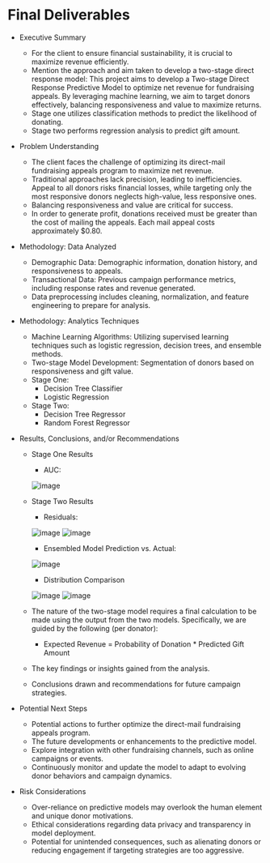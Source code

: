 # Final Deliverables

* Executive Summary
	* For the client to ensure financial sustainability, it is crucial to maximize revenue efficiently.
	* Mention the approach and aim taken to develop a two-stage direct response model: This project aims to develop a Two-stage Direct Response Predictive Model to optimize net revenue for fundraising appeals. By leveraging machine learning, we aim to target donors effectively, balancing responsiveness and value to maximize returns.
 	* Stage one utilizes classification methods to predict the likelihood of donating.
  	* Stage two performs regression analysis to predict gift amount. 


* Problem Understanding
	* The client faces the challenge of optimizing its direct-mail fundraising appeals program to maximize net revenue. 
	* Traditional approaches lack precision, leading to inefficiencies. Appeal to all donors risks financial losses, while targeting only the most responsive donors neglects high-value, less responsive ones. 
	* Balancing responsiveness and value are critical for success.
 	* In order to generate profit, donations received must be greater than the cost of mailing the appeals. Each mail appeal costs approximately $0.80. 


* Methodology: Data Analyzed
	* Demographic Data: Demographic information, donation history, and responsiveness to appeals.
	* Transactional Data: Previous campaign performance metrics, including response rates and revenue generated.
	* Data preprocessing includes cleaning, normalization, and feature engineering to prepare for analysis.


* Methodology: Analytics Techniques
	* Machine Learning Algorithms: Utilizing supervised learning techniques such as logistic regression, decision trees, and ensemble methods.
	* Two-stage Model Development: Segmentation of donors based on responsiveness and gift value.
  	* Stage One:
  		* Decision Tree Classifier
  	 	* Logistic Regression
  	* Stage Two:
  		* Decision Tree Regressor
  	 	* Random Forest Regressor	  	 	


* Results, Conclusions, and/or Recommendations

	* Stage One Results
   		* AUC:
   
 		![image](https://github.com/DNSC-6317-GROUP8/GROUP8_Project/assets/83142814/bb86973e-f493-49de-b5aa-3b670fc8427b)
   	* Stage Two Results
  
   	  	* Residuals:
   	  
  		![image](https://github.com/DNSC-6317-GROUP8/GROUP8_Project/assets/83142814/259f2b1b-e9a4-4fda-8cde-9e1dab00bfd4) ![image](https://github.com/DNSC-6317-GROUP8/GROUP8_Project/assets/83142814/c3585659-a000-4349-9ef7-5c7a70ba8082)

		* Ensembled Model Prediction vs. Actual:

   	  	![image](https://github.com/DNSC-6317-GROUP8/GROUP8_Project/assets/83142814/25b113a1-6a54-4549-97dc-ed2aef5d8daf)

   	  	* Distribution Comparison
   	 
		![image](https://github.com/DNSC-6317-GROUP8/GROUP8_Project/assets/83142814/0482fcd0-20c8-431d-9c69-83bda49f1ddc) ![image](https://github.com/DNSC-6317-GROUP8/GROUP8_Project/assets/83142814/875de3ca-dd07-433e-9331-246d59cbebd8)




	* The nature of the two-stage model requires a final calculation to be made using the output from the two models. Specifically, we are  guided by the following (per donator):
		* Expected Revenue =  Probability of Donation * Predicted Gift Amount
	* The key findings or insights gained from the analysis.
	* Conclusions drawn and recommendations for future campaign strategies.


* Potential Next Steps
	* Potential actions to further optimize the direct-mail fundraising appeals program.
	* The future developments or enhancements to the predictive model.
	* Explore integration with other fundraising channels, such as online campaigns or events.
	* Continuously monitor and update the model to adapt to evolving donor behaviors and campaign dynamics.


* Risk Considerations
	* Over-reliance on predictive models may overlook the human element and unique donor motivations.
	* Ethical considerations regarding data privacy and transparency in model deployment.
	* Potential for unintended consequences, such as alienating donors or reducing engagement if targeting strategies are too aggressive.

 

